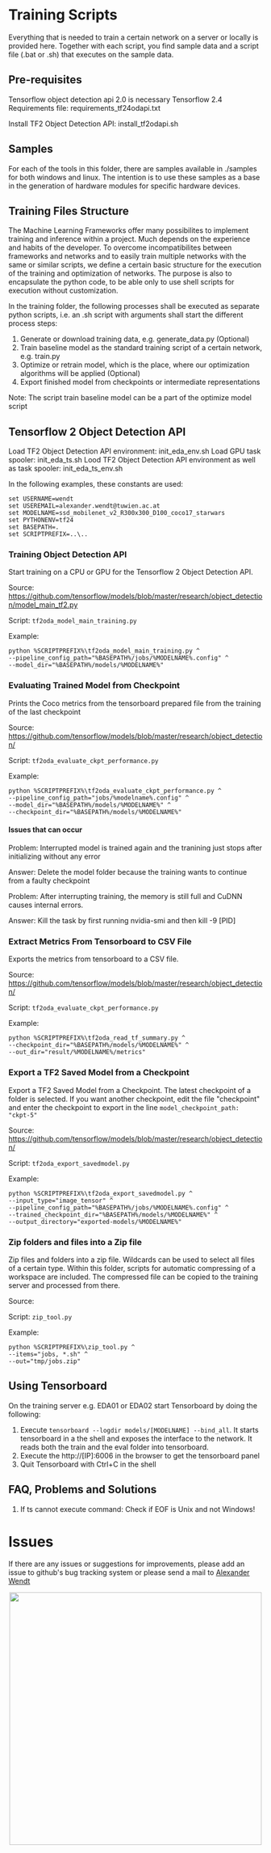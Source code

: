 # Training Scripts
Everything that is needed to train a certain network on a server or locally is provided here. Together with each script, 
you find sample data and a script file (.bat or .sh) that executes on the sample data.

## Pre-requisites
Tensorflow object detection api 2.0 is necessary
Tensorflow 2.4
Requirements file: requirements_tf24odapi.txt

Install TF2 Object Detection API: install_tf2odapi.sh

## Samples
For each of the tools in this folder, there are samples available in ./samples for both windows and linux. The intention is to 
use these samples as a base in the generation of hardware modules for specific hardware devices.


## Training Files Structure
The Machine Learning Frameworks offer many possibilites to implement training and inference within a project. Much depends on the experience and habits of the developer. To overcome incompatibilites between frameworks and networks and to easily train multiple networks with the same or similar scripts, we define a certain basic structure for the execution of the training and optimization of networks. The purpose is also to encapsulate the python code, to be able only to use shell scripts for execution without customization.

In the training folder, the following processes shall be executed as separate python scripts, i.e. an .sh script with arguments shall start the different process steps:
1. Generate or download training data, e.g. generate_data.py (Optional)
2. Train baseline model as the standard training script of a certain network, e.g. train.py
3. Optimize or retrain model, which is the place, where our optimization algorithms will be applied (Optional)
4. Export finished model from checkpoints or intermediate representations

Note: The script train baseline model can be a part of the optimize model script

## Tensorflow 2 Object Detection API
Load TF2 Object Detection API environment: init_eda_env.sh
Load GPU task spooler: init_eda_ts.sh
Lood TF2 Object Detection API environment as well as task spooler: init_eda_ts_env.sh

In the following examples, these constants are used:
```shell
set USERNAME=wendt
set USEREMAIL=alexander.wendt@tuwien.ac.at
set MODELNAME=ssd_mobilenet_v2_R300x300_D100_coco17_starwars
set PYTHONENV=tf24
set BASEPATH=.
set SCRIPTPREFIX=..\..
```

### Training Object Detection API
Start training on a CPU or GPU for the Tensorflow 2 Object Detection API.

Source: https://github.com/tensorflow/models/blob/master/research/object_detection/model_main_tf2.py 

Script: `tf2oda_model_main_training.py` 

Example: 
```shell
python %SCRIPTPREFIX%\tf2oda_model_main_training.py ^
--pipeline_config_path="%BASEPATH%/jobs/%MODELNAME%.config" ^
--model_dir="%BASEPATH%/models/%MODELNAME%"
```

### Evaluating Trained Model from Checkpoint
Prints the Coco metrics from the tensorboard prepared file from the training of the last checkpoint

Source: https://github.com/tensorflow/models/blob/master/research/object_detection/

Script: `tf2oda_evaluate_ckpt_performance.py` 

Example: 
```shell
python %SCRIPTPREFIX%\tf2oda_evaluate_ckpt_performance.py ^
--pipeline_config_path="jobs/%modelname%.config" ^
--model_dir="%BASEPATH%/models/%MODELNAME%" ^
--checkpoint_dir="%BASEPATH%/models/%MODELNAME%"
```

#### Issues that can occur

Problem: Interrupted model is trained again and the tranining just stops after initializing without any error

Answer: Delete the model folder because the training wants to continue from a faulty checkpoint

Problem: After interrupting training, the memory is still full and CuDNN causes internal errors. 

Answer: Kill the task by first running nvidia-smi and then kill -9 [PID]


### Extract Metrics From Tensorboard to CSV File
Exports the metrics from tensorboard to a CSV file.

Source: https://github.com/tensorflow/models/blob/master/research/object_detection/

Script: `tf2oda_evaluate_ckpt_performance.py` 

Example: 
```shell
python %SCRIPTPREFIX%\tf2oda_read_tf_summary.py ^
--checkpoint_dir="%BASEPATH%/models/%MODELNAME%" ^
--out_dir="result/%MODELNAME%/metrics"
```

### Export a TF2 Saved Model from a Checkpoint
Export a TF2 Saved Model from a Checkpoint. The latest checkpoint of a folder is selected. If you want another checkpoint, edit the file "checkpoint" and 
enter the checkpoint to export in the line ```model_checkpoint_path: "ckpt-5"```

Source: https://github.com/tensorflow/models/blob/master/research/object_detection/

Script: `tf2oda_export_savedmodel.py` 

Example: 
```shell
python %SCRIPTPREFIX%\tf2oda_export_savedmodel.py ^
--input_type="image_tensor" ^
--pipeline_config_path="%BASEPATH%/jobs/%MODELNAME%.config" ^
--trained_checkpoint_dir="%BASEPATH%/models/%MODELNAME%" ^
--output_directory="exported-models/%MODELNAME%"
```

### Zip folders and files into a Zip file
Zip files and folders into a zip file. Wildcards can be used to select all files of a certain type. Within this folder, scripts for automatic 
compressing of a workspace are included. The compressed file can be copied to the training server and processed from there.

Source: 

Script: `zip_tool.py` 

Example: 
```shell
python %SCRIPTPREFIX%\zip_tool.py ^
--items="jobs, *.sh" ^
--out="tmp/jobs.zip"
```

## Using Tensorboard
On the training server e.g. EDA01 or EDA02 start Tensorboard by doing the following:
1. Execute ```tensorboard --logdir models/[MODELNAME] --bind_all```. It starts tensorboard in a the shell and exposes the interface to the network. It reads both the train and the eval folder into tensorboard.
2. Execute the http://[IP]:6006 in the browser to get the tensorboard panel
3. Quit Tensorboard with Ctrl+C in the shell

## FAQ, Problems and Solutions
1. If ts cannot execute command: Check if EOF is Unix and not Windows!

# Issues
If there are any issues or suggestions for improvements, please add an issue to github's bug tracking system or please send a mail 
to [Alexander Wendt](mailto:alexander.wendt@tuwien.ac.at)

<div align="center">
  <img src="../../_img/eml_logo_and_text.png", width="500">
</div>
